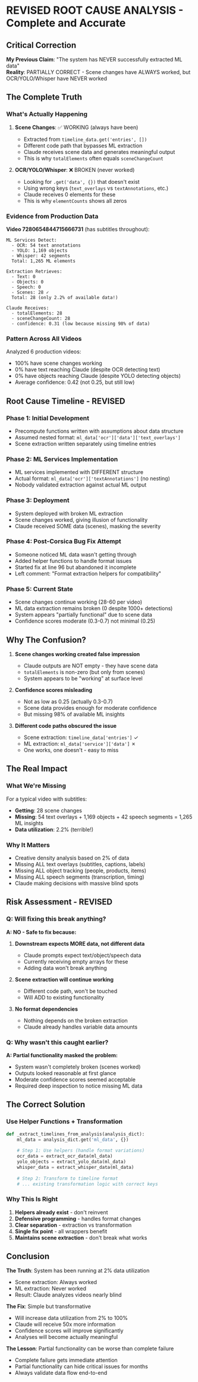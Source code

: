 # REVISED ROOT CAUSE ANALYSIS - Complete and Accurate

## Critical Correction

**My Previous Claim**: "The system has NEVER successfully extracted ML data"  
**Reality**: PARTIALLY CORRECT - Scene changes have ALWAYS worked, but OCR/YOLO/Whisper have NEVER worked

## The Complete Truth

### What's Actually Happening

1. **Scene Changes**: ✅ WORKING (always have been)
   - Extracted from `timeline_data.get('entries', [])`
   - Different code path that bypasses ML extraction
   - Claude receives scene data and generates meaningful output
   - This is why `totalElements` often equals `sceneChangeCount`

2. **OCR/YOLO/Whisper**: ❌ BROKEN (never worked)
   - Looking for `.get('data', {})` that doesn't exist
   - Using wrong keys (`text_overlays` vs `textAnnotations`, etc.)
   - Claude receives 0 elements for these
   - This is why `elementCounts` shows all zeros

### Evidence from Production Data

**Video 7280654844715666731** (has subtitles throughout):
```
ML Services Detect:
  - OCR: 54 text annotations
  - YOLO: 1,169 objects  
  - Whisper: 42 segments
  Total: 1,265 ML elements

Extraction Retrieves:
  - Text: 0
  - Objects: 0
  - Speech: 0
  - Scenes: 28 ✓
  Total: 28 (only 2.2% of available data!)

Claude Receives:
  - totalElements: 28
  - sceneChangeCount: 28
  - confidence: 0.31 (low because missing 98% of data)
```

### Pattern Across All Videos

Analyzed 6 production videos:
- 100% have scene changes working
- 0% have text reaching Claude (despite OCR detecting text)
- 0% have objects reaching Claude (despite YOLO detecting objects)
- Average confidence: 0.42 (not 0.25, but still low)

## Root Cause Timeline - REVISED

### Phase 1: Initial Development
- Precompute functions written with assumptions about data structure
- Assumed nested format: `ml_data['ocr']['data']['text_overlays']`
- Scene extraction written separately using timeline entries

### Phase 2: ML Services Implementation  
- ML services implemented with DIFFERENT structure
- Actual format: `ml_data['ocr']['textAnnotations']` (no nesting)
- Nobody validated extraction against actual ML output

### Phase 3: Deployment
- System deployed with broken ML extraction
- Scene changes worked, giving illusion of functionality
- Claude received SOME data (scenes), masking the severity

### Phase 4: Post-Corsica Bug Fix Attempt
- Someone noticed ML data wasn't getting through
- Added helper functions to handle format issues
- Started fix at line 96 but abandoned it incomplete
- Left comment: "Format extraction helpers for compatibility"

### Phase 5: Current State
- Scene changes continue working (28-60 per video)
- ML data extraction remains broken (0 despite 1000+ detections)
- System appears "partially functional" due to scene data
- Confidence scores moderate (0.3-0.7) not minimal (0.25)

## Why The Confusion?

1. **Scene changes working created false impression**
   - Claude outputs are NOT empty - they have scene data
   - `totalElements` is non-zero (but only from scenes)
   - System appears to be "working" at surface level

2. **Confidence scores misleading**
   - Not as low as 0.25 (actually 0.3-0.7)
   - Scene data provides enough for moderate confidence
   - But missing 98% of available ML insights

3. **Different code paths obscured the issue**
   - Scene extraction: `timeline_data['entries']` ✓
   - ML extraction: `ml_data['service']['data']` ✗
   - One works, one doesn't - easy to miss

## The Real Impact

### What We're Missing
For a typical video with subtitles:
- **Getting**: 28 scene changes
- **Missing**: 54 text overlays + 1,169 objects + 42 speech segments = 1,265 ML insights
- **Data utilization**: 2.2% (terrible!)

### Why It Matters
- Creative density analysis based on 2% of data
- Missing ALL text overlays (subtitles, captions, labels)
- Missing ALL object tracking (people, products, items)
- Missing ALL speech segments (transcription, timing)
- Claude making decisions with massive blind spots

## Risk Assessment - REVISED

### Q: Will fixing this break anything?
**A: NO - Safe to fix because:**

1. **Downstream expects MORE data, not different data**
   - Claude prompts expect text/object/speech data
   - Currently receiving empty arrays for these
   - Adding data won't break anything

2. **Scene extraction will continue working**
   - Different code path, won't be touched
   - Will ADD to existing functionality

3. **No format dependencies**
   - Nothing depends on the broken extraction
   - Claude already handles variable data amounts

### Q: Why wasn't this caught earlier?
**A: Partial functionality masked the problem:**
- System wasn't completely broken (scenes worked)
- Outputs looked reasonable at first glance
- Moderate confidence scores seemed acceptable
- Required deep inspection to notice missing ML data

## The Correct Solution

### Use Helper Functions + Transformation
```python
def _extract_timelines_from_analysis(analysis_dict):
    ml_data = analysis_dict.get('ml_data', {})
    
    # Step 1: Use helpers (handle format variations)
    ocr_data = extract_ocr_data(ml_data)
    yolo_objects = extract_yolo_data(ml_data)
    whisper_data = extract_whisper_data(ml_data)
    
    # Step 2: Transform to timeline format
    # ... existing transformation logic with correct keys
```

### Why This Is Right
1. **Helpers already exist** - don't reinvent
2. **Defensive programming** - handles format changes
3. **Clear separation** - extraction vs transformation
4. **Single fix point** - all wrappers benefit
5. **Maintains scene extraction** - don't break what works

## Conclusion

**The Truth**: System has been running at 2% data utilization
- Scene extraction: Always worked
- ML extraction: Never worked
- Result: Claude analyzes videos nearly blind

**The Fix**: Simple but transformative
- Will increase data utilization from 2% to 100%
- Claude will receive 50x more information
- Confidence scores will improve significantly
- Analyses will become actually meaningful

**The Lesson**: Partial functionality can be worse than complete failure
- Complete failure gets immediate attention
- Partial functionality can hide critical issues for months
- Always validate data flow end-to-end